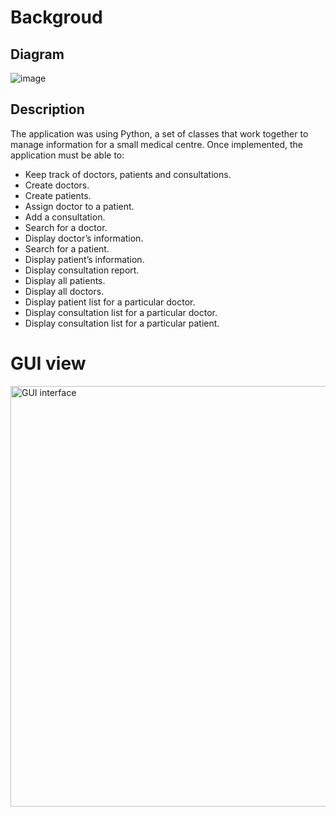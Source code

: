 # Backgroud

## Diagram
![image](https://github.com/wanjun3211/GUI_patient_doctor_appointment/assets/118150417/2c76dc53-e85a-462c-8ada-ef20284a6f66)


## Description
The application was using Python, a set of classes that work together to manage information for a small medical centre. Once implemented, the application must be able to:
+ Keep track of doctors, patients and consultations.
+ Create doctors.
+ Create patients.
+ Assign doctor to a patient.
+ Add a consultation.
+ Search for a doctor.
+ Display doctor’s information.
+ Search for a patient.
+ Display patient’s information.
+ Display consultation report.
+ Display all patients.
+ Display all doctors.
+ Display patient list for a particular doctor.
+ Display consultation list for a particular doctor.
+ Display consultation list for a particular patient.

# GUI view
<img width="673" alt="GUI interface" src="https://github.com/wanjun3211/GUI_patient_doctor_appointment/assets/118150417/803dcc94-d4ca-4f92-a537-87a817e66df2">
